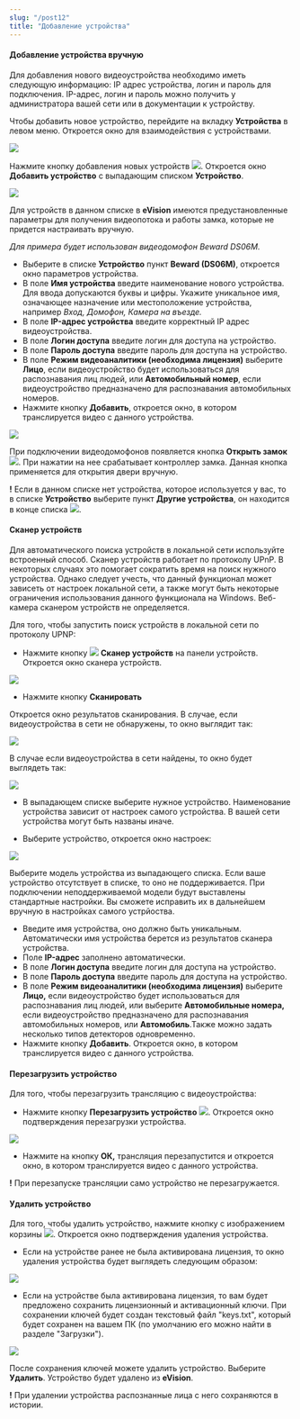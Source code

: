 ```yaml
---
slug: "/post12"
title: "Добавление устройства"
---
```


#### Добавление устройства вручную

Для добавления нового видеоустройства необходимо иметь следующую информацию: IP адрес устройства, логин и пароль для подключения. IP-адрес, логин и пароль можно получить у администратора вашей сети или в документации к устройству.

Чтобы добавить новое устройство, перейдите на вкладку **Устройства** в левом меню. Откроется окно для взаимодействия с устройствами.

![](images/ИнтерфейсУстройства1.png)

Нажмите кнопку добавления новых устройств ![](images/Плюс1.png). Откроется окно **Добавить устройство** с выпадающим списком **Устройство**.

![](images/Screenshot_157.png)

Для устройств в данном списке в **eVision** имеются предустановленные параметры для получения видеопотока и работы замка, которые не придется настраивать вручную.

*Для примера будет использован видеодомофон Beward DS06M.* 

- Выберите в списке **Устройство** пункт **Beward (DS06M)**, откроется окно параметров устройства.
- В поле **Имя устройства** введите наименование нового устройства. Для ввода допускаются буквы и цифры. Укажите уникальное имя, означающее назначение или местоположение устройства, например *Вход, Домофон, Камера на въезде.*
- В поле **IP-адрес устройства** введите корректный IP адрес видеоустройства.
- В поле **Логин доступа** введите логин для доступа на устройство.
- В поле **Пароль доступа** введите пароль для доступа на устройство.
- В поле **Режим видеоаналитики (необходима лицензия)** выберите **Лицо**, если видеоустройство будет использоваться для распознавания лиц людей, или **Автомобильный номер**, если видеоустройство предназначено для распознавания автомобильных номеров.
- Нажмите кнопку **Добавить**, откроется окно, в котором транслируется видео с данного устройства.
  
![](images/Видео_с_устройства.png)

При подключении видеодомофонов появляется  кнопка **Открыть замок** ![](images/Screenshot_12.png). При нажатии на нее срабатывает контроллер замка. Данная кнопка применяется для открытия двери вручную.

**!** Если в данном списке нет устройства, которое используется у вас, то в списке **Устройство** выберите пункт **Другие устройства**, он находится в конце списка ![](images/Screenshot_14.png).

#### Сканер устройств
Для автоматического поиска устройств в локальной сети используйте встроенный способ. Сканер устройств работает по протоколу UPnP. В некоторых случаях это помогает сократить время на поиск нужного устройства. Однако следует учесть, что данный функционал может зависеть от настроек локальной сети, а также могут быть некоторые ограничения использования данного функционала на Windows. Веб-камера сканером устройств не определяется.

Для того, чтобы запустить поиск устройств в локальной сети по протоколу UPNP:

- Нажмите кнопку ![](images/Screenshot_162.png) **Сканер устройств** на панели устройств. Откроется окно сканера устройств.
 
![](images/Сканер_сканер.png)

- Нажмите кнопку **Сканировать**

Откроется окно результатов сканирования. В случае, если видеоустройства в сети не обнаружены, то окно выглядит так:

![](images/СканированиеЗавершено.png)

В случае если видеоустройства в сети найдены, то окно будет выглядеть так: 

![](images/СканерУстройстваСписок1.png)

- В выпадающем списке выберите нужное устройство. Наименование устройства зависит от настроек самого устройства. В вашей сети устройства могут быть названы иначе.  
  
- Выберите устройство, откроется окно настроек:

![](images/ДобавитьУстройствоСканер.png)

Выберите модель устройства из выпадающего списка. Если ваше устройство отсутствует в списке, то оно не поддерживается. При подключении неподдерживаемой модели будут выставлены стандартные настройки. Вы сможете исправить их в дальнейшем вручную в настройках самого устрйоства.  

- Введите имя устройства, оно должно быть уникальным. Автоматически имя устройства берется из результатов сканера устройства.
- Поле **IP-адрес** заполнено автоматически.
- В поле **Логин доступа** введите логин для доступа на устройство.
- В поле **Пароль доступа** введите пароль для доступа на устройство.
- В поле **Режим видеоаналитики (необходима лицензия)** выберите **Лицо,** если видеоустройство будет использоваться для распознавания лиц людей, или выберите **Автомобильные номера,** если видеоустройство предназначено для распознавания автомобильных номеров, или **Автомобиль**.Также можно задать несколько типов детекторов одновременно.
- Нажмите кнопку **Добавить**. Откроется окно, в котором транслируется видео с данного устройства.

#### Перезагрузить устройство
Для того, чтобы перезагрузить трансляцию с видеоустройства:

- Нажмите кнопку **Перезагрузить устройство** ![](images/Перезагрузка1.png). Откроется окно подтверждения перезагрузки устройства.

![](images/Перезагрузить1.png)

- Нажмите на кнопку **ОК,** трансляция перезапустится и откроется окно, в котором транслируется видео с данного устройства.

**!** При перезапуске трансляции само устройство не перезагружается.

#### Удалить устройство
Для того, чтобы удалить устройство, нажмите кнопку с изображением корзины ![](images/Удалить.png). Откроется окно подтверждения удаления устройства. 

- Если на устройстве ранее не была активирована лицензия, то окно удаления устройства будет выглядеть следующим образом:

![](images/УдалитьБезЛицензии1.png)

- Если на устройстве была активирована лицензия, то вам будет предложено сохранить лицензионный и активационный ключи. При сохранении ключей будет создан текстовый файл "keys.txt", который будет сохранен на вашем ПК (по умолчанию его можно найти в разделе "Загрузки"). 

![](images/Удаление1.png)

После сохранения ключей можете удалить устройство. Выберите **Удалить**. Устройство будет удалено из **eVision**.

**!** При удалении устройства распознанные лица с него сохраняются в истории.

